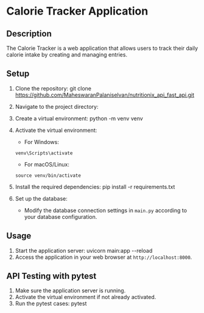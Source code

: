 # Calorie Tracker Application

## Description
The Calorie Tracker is a web application that allows users to track their daily calorie intake by creating and managing entries.

## Setup
1. Clone the repository: 
    git clone https://github.com/MaheswaranPalaniselvan/nutritionix_api_fast_api.git
2. Navigate to the project directory: 
    
3. Create a virtual environment:
    python -m venv venv
4. Activate the virtual environment:
    - For Windows:
    ```
    venv\Scripts\activate
    ```
    - For macOS/Linux:
    ```
    source venv/bin/activate
    ```
5. Install the required dependencies:
    pip install -r requirements.txt
6. Set up the database:
    - Modify the database connection settings in `main.py` according to your database configuration.

## Usage
1. Start the application server:
    uvicorn main:app --reload
2. Access the application in your web browser at `http://localhost:8000`.

## API Testing with pytest
1. Make sure the application server is running.
2. Activate the virtual environment if not already activated.
3. Run the pytest cases:
    pytest
